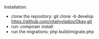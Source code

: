 Installation:

- clone the repository: git clone -b develop https://github.com/vitaliyvladov/Okay.git
- run: composer install
- run the migrations: php build/migrate.php